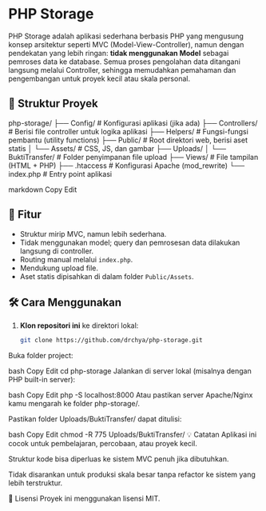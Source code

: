# PHP Storage

PHP Storage adalah aplikasi sederhana berbasis PHP yang mengusung konsep arsitektur seperti MVC (Model-View-Controller), namun dengan pendekatan yang lebih ringan: **tidak menggunakan Model** sebagai pemroses data ke database. Semua proses pengolahan data ditangani langsung melalui Controller, sehingga memudahkan pemahaman dan pengembangan untuk proyek kecil atau skala personal.

## 🧱 Struktur Proyek

php-storage/
├── Config/ # Konfigurasi aplikasi (jika ada)
├── Controllers/ # Berisi file controller untuk logika aplikasi
├── Helpers/ # Fungsi-fungsi pembantu (utility functions)
├── Public/ # Root direktori web, berisi aset statis
│ └── Assets/ # CSS, JS, dan gambar
├── Uploads/
│ └── BuktiTransfer/ # Folder penyimpanan file upload
├── Views/ # File tampilan (HTML + PHP)
├── .htaccess # Konfigurasi Apache (mod_rewrite)
└── index.php # Entry point aplikasi

markdown
Copy
Edit

## 🚀 Fitur

- Struktur mirip MVC, namun lebih sederhana.
- Tidak menggunakan model; query dan pemrosesan data dilakukan langsung di controller.
- Routing manual melalui `index.php`.
- Mendukung upload file.
- Aset statis dipisahkan di dalam folder `Public/Assets`.

## 🛠️ Cara Menggunakan

1. **Klon repositori ini** ke direktori lokal:

   ```bash
   git clone https://github.com/drchya/php-storage.git
Buka folder project:

bash
Copy
Edit
cd php-storage
Jalankan di server lokal (misalnya dengan PHP built-in server):

bash
Copy
Edit
php -S localhost:8000
Atau pastikan server Apache/Nginx kamu mengarah ke folder php-storage/.

Pastikan folder Uploads/BuktiTransfer/ dapat ditulisi:

bash
Copy
Edit
chmod -R 775 Uploads/BuktiTransfer/
💡 Catatan
Aplikasi ini cocok untuk pembelajaran, percobaan, atau proyek kecil.

Struktur kode bisa diperluas ke sistem MVC penuh jika dibutuhkan.

Tidak disarankan untuk produksi skala besar tanpa refactor ke sistem yang lebih terstruktur.

📄 Lisensi
Proyek ini menggunakan lisensi MIT.
